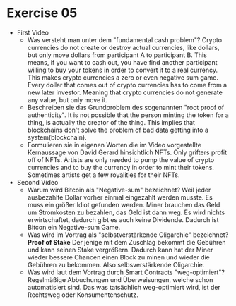 # Exercise 05
- First Video
    + Was versteht man unter dem "fundamental cash problem"?
    Crypto currencies do not create or destroy actual currencies, like dollars, but only move dollars from participant A to participant B.
    This means, if you want to cash out, you have find another participant willing to buy your tokens in order to convert it to a real currency.
    This makes crypto currencies a zero or even negative sum game.
    Every dollar that comes out of crypto currencies has to come from a new later investor.
    Meaning that crypto currencies do not generate any value, but only move it.
    + Beschreiben sie das Grundproblem des sogenannten "root proof of authenticity". 
    It is not possible that the person minting the token for a thing, is actually the creator of the thing.
    This implies that blockchains don't solve the problem of bad data getting into a system(blockchain).
    + Formulieren sie in eigenen Worten die im Video vorgestellte Kernaussage von David Gerard hinsichtlich NFTs.
    Only grifters profit off of NFTs. 
    Artists are only needed to pump the value of crypto currencies and to buy the currency in order to mint their tokens.
    Sometimes artists get a few royalities for their NFTs.
- Second Video
    + Warum wird Bitcoin als "Negative-sum" bezeichnet?
    Weil jeder ausbezahlte Dollar vorher einmal eingezahlt werden musste.
    Es muss ein größer Idiot gefunden werden.
    Miner brauchen das Geld um Stromkosten zu bezahlen, das Geld ist dann weg.
    Es wird nichts erwirtschaftet, dadurch gibt es auch keine Dividende.
    Dadurch ist Bitcon ein Negative-sum Game.
    + Was wird im Vortrag als "selbstverstärkende Oligarchie" bezeichnet?
    **Proof of Stake**
    Der jenige mit dem Zuschlag bekommt die Gebühren und kann seinen Stake vergrößern.
    Dadurch kann hat der Miner wieder bessere Chancen einen Block zu minen und wieder die Gebühren zu bekommen. 
    Also selbsverstärkende Oligarchie.
    + Was wird laut dem Vortrag durch Smart Contracts "weg-optimiert"?
    Regelmäßige Abbuchungen und Überweisungen, welche schon automatisiert sind.
    Das was tatsächlich weg-optimiert wird, ist der Rechtsweg oder Konsumentenschutz.

